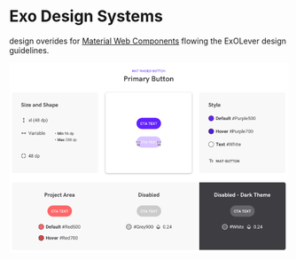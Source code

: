 # Exo Design Systems
design overides for [Material Web Components](https://github.com/material-components/material-components-web-components)
flowing the ExOLever design guidelines.

![example](readme-assets/example.png)
